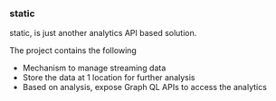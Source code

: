 ### static

static, is just another analytics API based solution.

The project contains the following
 - Mechanism to manage streaming data
 - Store the data at 1 location for further analysis
 - Based on analysis, expose Graph QL APIs to access the analytics

